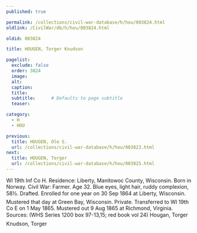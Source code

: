```yaml
---
published: true

permalink: /collections/civil-war-database/h/hou/003824.html
oldlink: /CivilWar/db/h/hou/003824.html

oldid: 003824

title: HOUGEN, Torger Knudson

pagelist:
  exclude: false
  order: 3824
  image: 
  alt:
  caption:
  title:
  subtitle:      # Defaults to page subtitle
  teaser:

category: 
  - H 
  - HOU

previous:
  title: HOUGEN, Ole S.
  url: /collections/civil-war-database/h/hou/003823.html  
next:
  title: HOUGEN, Torger
  url: /collections/civil-war-database/h/hou/003825.html   
---
```

WI 19th Inf Co H. Residence: Liberty, Manitowoc County, Wisconsin. Born in Norway. Civil War: Farmer. Age 32. Blue eyes, light hair, ruddy complexion, 5&#146;8&frac12;&#148;. Drafted. Enrolled for one year on 30 Sep 1864 at Liberty, Wisconsin. Mustered that day at Green Bay, Wisconsin. Private. Transferred to WI 19th Co E on 1 May 1865. Mustered out 9 Aug 1865 at Richmond, Virginia. Sources: (WHS Series 1200 box 97-13,15; red book vol 24) &#147;Hougan, Torger&#148; &#147;Knudson, Torger&#148;